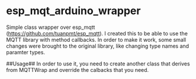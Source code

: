 # esp_mqt_arduino_wrapper

Simple class wrapper over esp_mqtt (https://github.com/tuanpmt/esp_mqtt). I created this to be able to use the MQTT library with method callbacks.
In order to make it work, some small changes were brought to the original library, like changing type names and paramter types.

##Usage##
In order to use it, you need to create another class that derives from MQTTWrap and override the calbacks that you need.
